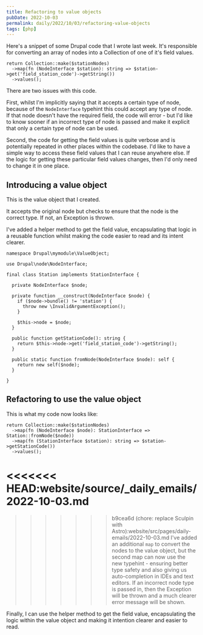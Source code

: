 ```yaml
---
title: Refactoring to value objects
pubDate: 2022-10-03
permalink: daily/2022/10/03/refactoring-value-objects
tags: [php]
---
```



Here's a snippet of some Drupal code that I wrote last week. It's responsible for converting an array of nodes into a Collection of one of it's field values.

```language-php
return Collection::make($stationNodes)
  ->map(fn (NodeInterface $station): string => $station->get('field_station_code')->getString())
  ->values();
```

There are two issues with this code.

First, whilst I'm implicitly saying that it accepts a certain type of node, because of the `NodeInterface` typehint this could accept any type of node. If that node doesn't have the required field, the code will error - but I'd like to know sooner if an incorrect type of node is passed and make it explicit that only a certain type of node can be used.

Second, the code for getting the field values is quite verbose and is potentially repeated in other places within the codebase. I'd like to have a simple way to access these field values that I can reuse anywhere else. If the logic for getting these particular field values changes, then I'd only need to change it in one place.

## Introducing a value object

This is the value object that I created.

It accepts the original node but checks to ensure that the node is the correct type. If not, an Exception is thrown.

I've added a helper method to get the field value, encapsulating that logic in a reusable function whilst making the code easier to read and its intent clearer.

```language-php
namespace Drupal\mymodule\ValueObject;

use Drupal\node\NodeInterface;

final class Station implements StationInterface {

  private NodeInterface $node;

  private function __construct(NodeInterface $node) {
    if ($node->bundle() != 'station') {
      throw new \InvalidArgumentException();
    }

    $this->node = $node;
  }

  public function getStationCode(): string {
    return $this->node->get('field_station_code')->getString();
  }

  public static function fromNode(NodeInterface $node): self {
    return new self($node);
  }

}
```

## Refactoring to use the value object

This is what my code now looks like:

```language-php
return Collection::make($stationNodes)
  ->map(fn (NodeInterface $node): StationInterface => Station::fromNode($node))
  ->map(fn (StationInterface $station): string => $station->getStationCode())
  ->values();
```
<<<<<<< HEAD:website/source/_daily_emails/2022-10-03.md
=======

>>>>>>> b9cea6d (chore: replace Sculpin with Astro):website/src/pages/daily-emails/2022-10-03.md
I've added an additional `map` to convert the nodes to the value object, but the second map can now use the new typehint - ensuring better type safety and also giving us auto-completion in IDEs and text editors. If an incorrect node type is passed in, then the Exception will be thrown and a much clearer error message will be shown.

Finally, I can use the helper method to get the field value, encapsulating the logic within the value object and making it intention clearer and easier to read.
